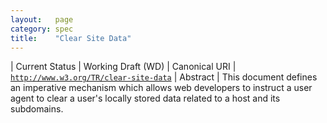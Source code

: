 ```yaml
---
layout:   page
category: spec
title:    "Clear Site Data"
---
```


| Current Status | Working Draft (WD)
| Canonical URI | [`http://www.w3.org/TR/clear-site-data`](http://www.w3.org/TR/clear-site-data)
| Abstract | This document defines an imperative mechanism which allows web developers to instruct a user agent to clear a user's locally stored data related to a host and its subdomains.